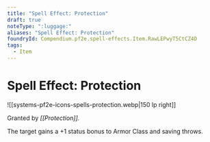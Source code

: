 ```yaml
---
title: "Spell Effect: Protection"
draft: true
noteType: ":luggage:"
aliases: "Spell Effect: Protection"
foundryId: Compendium.pf2e.spell-effects.Item.RawLEPwyT5CtCZ4D
tags:
  - Item
---
```


# Spell Effect: Protection
![[systems-pf2e-icons-spells-protection.webp|150 lp right]]

Granted by _[[Protection]]._

The target gains a +1 status bonus to Armor Class and saving throws.
